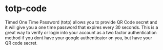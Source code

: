 # totp-code
Timed One Time Password (totp) allows you to provide QR Code secret and it will give you a one time password that expires every 30 seconds. This is a great way to verify or login into your account as a two factor authentication method if you dont have your google authenticator on you, but have your QR code secret.
